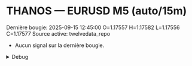 # THANOS — EURUSD M5 (auto/15m)
Dernière bougie: 2025-09-15 12:45:00  O=1.17557  H=1.17582  L=1.17556  C=1.17577
Source active: twelvedata_repo

- Aucun signal sur la dernière bougie.

<details><summary>Debug</summary>

- TD_API_KEY manquant.

</details>
